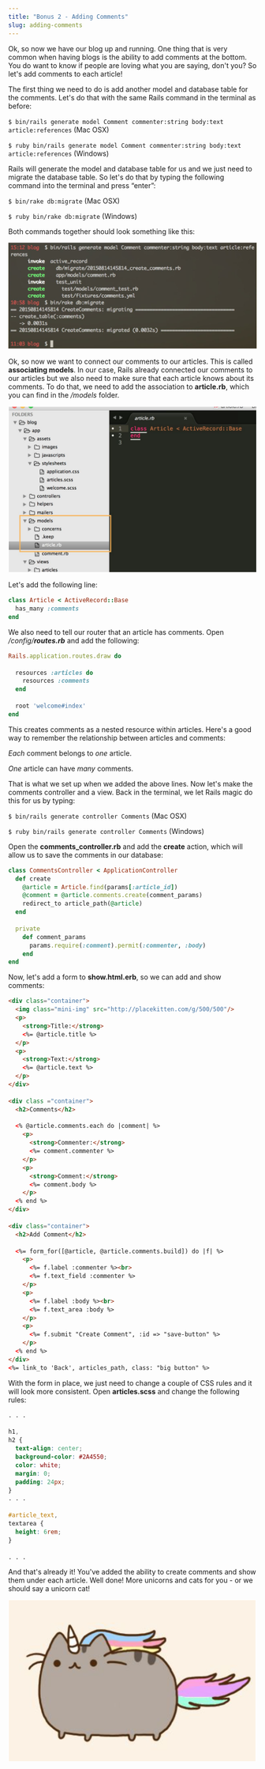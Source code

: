 ```yaml
---
title: "Bonus 2 - Adding Comments"
slug: adding-comments
---     
```


Ok, so now we have our blog up and running. One thing that is very common when having blogs is the ability to add comments at the bottom. You do want to know if people are loving what you are saying, don't you? So let's add comments to each article!

The first thing we need to do is add another model and database table for the comments. Let's do that with the same Rails command in the terminal as before:

`$ bin/rails generate model Comment commenter:string body:text article:references` (Mac OSX)

`$ ruby bin/rails generate model Comment commenter:string body:text article:references` (Windows)

Rails will generate the model and database table for us and we just need to migrate the database table. So let's do that by typing the following command into the terminal and press “enter”:

`$ bin/rake db:migrate` (Mac OSX)

`$ ruby bin/rake db:migrate` (Windows)

Both commands together should look something like this:

![Generate Comment model](./1-generate-comment-model.png "Generate Comment model")

Ok, so now we want to connect our comments to our articles. This is called **associating models**. In our case, Rails already connected our comments to our articles but we also need to make sure that each article knows about its comments. To do that, we need to add the association to **article.rb**, which you can find in the */models* folder.

![The article.rb class](./2-article-rb.png "The article.rb class")

Let's add the following line:

```ruby
class Article < ActiveRecord::Base
  has_many :comments
end
```

We also need to tell our router that an article has comments. Open */config/**routes.rb*** and add the following: 

```ruby
Rails.application.routes.draw do

  resources :articles do
    resources :comments
  end
  
  root 'welcome#index'
end
```

This creates comments as a nested resource within articles. Here's a good way to remember the relationship between articles and comments:

*Each* comment belongs to *one* article.

*One* article can have *many* comments.

That is what we set up when we added the above lines. Now let's make the comments controller and a view. Back in the terminal, we let Rails magic do this for us by typing:

`$ bin/rails generate controller Comments` (Mac OSX)

`$ ruby bin/rails generate controller Comments` (Windows)

Open the **comments_controller.rb** and add the **create** action, which will allow us to save the comments in our database:

```ruby
class CommentsController < ApplicationController
  def create
    @article = Article.find(params[:article_id])
    @comment = @article.comments.create(comment_params)
    redirect_to article_path(@article)
  end
 
  private
    def comment_params
      params.require(:comment).permit(:commenter, :body)
    end
end
```

Now, let's add a form to **show.html.erb**, so we can add and show comments:

```html
<div class="container">
  <img class="mini-img" src="http://placekitten.com/g/500/500"/>
  <p>
    <strong>Title:</strong>
    <%= @article.title %>
  </p>   
  <p>
    <strong>Text:</strong>
    <%= @article.text %>
  </p>
</div>

<div class ="container">
  <h2>Comments</h2>

  <% @article.comments.each do |comment| %>
    <p>
      <strong>Commenter:</strong>
      <%= comment.commenter %>
    </p>
    <p>
      <strong>Comment:</strong>
      <%= comment.body %>
    </p>
  <% end %>
</div>

<div class="container">
  <h2>Add Comment</h2>

  <%= form_for([@article, @article.comments.build]) do |f| %>
    <p>
      <%= f.label :commenter %><br>
      <%= f.text_field :commenter %>
    </p>
    <p>
      <%= f.label :body %><br>
      <%= f.text_area :body %>
    </p>
    <p>
      <%= f.submit "Create Comment", :id => "save-button" %>
    </p>
  <% end %>
</div>
<%= link_to 'Back', articles_path, class: "big button" %>

```

With the form in place, we just need to change a couple of CSS rules and it will look more consistent. Open **articles.scss** and change the following rules:

```css
. . .

h1,
h2 {
  text-align: center;
  background-color: #2A4550;
  color: white;
  margin: 0;
  padding: 24px;
}
. . .

#article_text,
textarea {
  height: 6rem;
}

. . .
```

And that's already it! You've added the ability to create comments and show them under each article. Well done! More unicorns and cats for you - or we should say a unicorn cat!

![Catticorn](./3-catticorn.png "Catticorn")